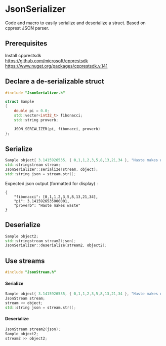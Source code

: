 # JsonSerializer
Code and macro to easily serialize and deserialize a struct. Based on cpprest JSON parser.

## Prerequisites

Install cpprestsdk  
https://github.com/microsoft/cpprestsdk  
https://www.nuget.org/packages/cpprestsdk.v.141

## Declare a de-serializable struct

```cpp
#include "JsonSerializer.h"
```

```cpp
struct Sample
{
	double pi = 0.0;
	std::vector<int32_t> fibonacci;
	std::string proverb;

	JSON_SERIALIZER(pi, fibonacci, proverb)
};
```

## Serialize

```cpp
Sample object{ 3.1415926535, { 0,1,1,2,3,5,8,13,21,34 }, "Haste makes waste" };
std::stringstream stream;
JsonSerializer::serialize(stream, object);
std::string json = stream.str();
```
Expected json output (formatted for display) :
```
{
	"fibonacci": [0,1,1,2,3,5,8,13,21,34],
	"pi": 3.1415926535000001,
	"proverb": "Haste makes waste"
}
```

## Deserialize

```cpp
Sample object2;
std::stringstream stream2(json);
JsonSerializer::deserialize(stream2, object2);
```


## Use streams

```cpp
#include "JsonStream.h"
```
#### Serialize
```cpp
Sample object{ 3.1415926535, { 0,1,1,2,3,5,8,13,21,34 }, "Haste makes waste" };
JsonStream stream;
stream << object;
std::string json = stream.str();
```
#### Deserialize
```cpp
JsonStream stream2(json);
Sample object2;
stream2 >> object2;
```
